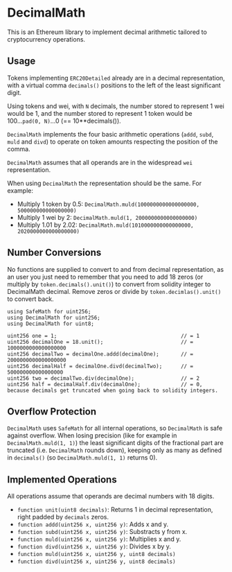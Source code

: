 # DecimalMath

This is an Ethereum library to implement decimal arithmetic tailored to cryptocurrency operations.

## Usage
Tokens implementing `ERC20Detailed` already are in a decimal representation, with a virtual comma `decimals()` positions to the left of the least significant digit.

Using tokens and wei, with `N` decimals, the number stored to represent 1 wei would be 1, and the number stored to represent 1 token would be 100...`pad(0, N)`...0 (== 10**decimals()).

`DecimalMath` implements the four basic arithmetic operations (`addd`, `subd`, `muld` and `divd`) to operate on token amounts respecting the position of the comma.

`DecimalMath` assumes that all operands are in the widespread `wei` representation.

When using `DecimalMath` the representation should be the same. For example:
 - Multiply 1 token by 0.5: `DecimalMath.muld(1000000000000000000, 500000000000000000)`
 - Multiply 1 wei by 2: `DecimalMath.muld(1, 2000000000000000000)`
 - Multiply 1.01 by 2.02: `DecimalMath.muld(1010000000000000000, 2020000000000000000)`

## Number Conversions

No functions are supplied to convert to and from decimal representation, as an user you just need to remember that you need to add 18 zeros (or multiply by `token.decimals().unit()`) to convert from solidity integer to DecimalMath decimal. Remove zeros or divide by `token.decimlas().unit()` to convert back.

```
using SafeMath for uint256;
using DecimalMath for uint256;
using DecimalMath for uint8;

uint256 one = 1;                                        // = 1
uint256 decimalOne = 18.unit();                         // = 1000000000000000000
uint256 decimalTwo = decimalOne.addd(decimalOne);       // = 2000000000000000000
uint256 decimalHalf = decimalOne.divd(decimalTwo);      // = 500000000000000000
uint256 two = decimalTwo.div(decimalOne);               // = 2
uint256 half = decimalHalf.div(decimalOne);             // = 0, because decimals get truncated when going back to solidity integers.
```

## Overflow Protection

`DecimalMath` uses `SafeMath` for all internal operations, so `DecimalMath` is safe against overflow. When losing precision (like for example in `DecimalMath.muld(1, 1)`) the least significant digits of the fractional part are truncated (i.e. `DecimalMath` rounds down), keeping only as many as defined in `decimals()` (so `DecimalMath.muld(1, 1)` returns 0).

## Implemented Operations

All operations assume that operands are decimal numbers with 18 digits.
* `function unit(uint8 decimals)`: Returns 1 in decimal representation, right padded by `decimals` zeros.
* `function addd(uint256 x, uint256 y)`: Adds x and y.
* `function subd(uint256 x, uint256 y)`: Substracts y from x.
* `function muld(uint256 x, uint256 y)`: Multiplies x and y.
* `function divd(uint256 x, uint256 y)`: Divides x by y.
* `function muld(uint256 x, uint256 y, uint8 decimals)`
* `function divd(uint256 x, uint256 y, uint8 decimals)`
